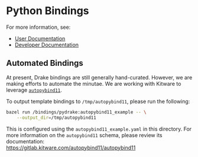 # Python Bindings

For more information, see:

* [User Documentation](https://drake.mit.edu/python_bindings.html)
* [Developer Documentation](https://drake.mit.edu/doxygen_cxx/group__python__bindings.html)

## Automated Bindings

At present, Drake bindings are still generally hand-curated. However, we are
making efforts to automate the minutae. We are working with Kitware to leverage
[`autopybind11`](https://gitlab.kitware.com/autopybind11/autopybind11).

To output template bindings to `/tmp/autopybind11`, please run the following:

```sh
bazel run /bindings/pydrake:autopybind11_example -- \
    --output_dir=/tmp/autopybind11
```

This is configured using the `autopybind11_example.yaml` in this directory. For more information on the `autopybind11` schema, please review its documentation:
<br/>
<https://gitlab.kitware.com/autopybind11/autopybind11>
